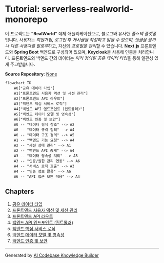 # Tutorial: serverless-realworld-monorepo

이 프로젝트는 **"RealWorld"** 예제 애플리케이션으로, 블로그와 유사한 *풀스택 플랫폼*입니다.
사용자는 *회원가입*, *로그인* 후 *게시글을 작성하고 읽을 수 있으며*, *댓글을 달거나 다른 사용자를 팔로우*하고, 자신의 *프로필을 관리*할 수 있습니다.
**Next.js** 프론트엔드와 **Spring Boot** 백엔드로 구성되어 있으며, **Keycloak**을 사용해 인증을 처리합니다.
프론트엔드와 백엔드 간의 데이터는 *미리 정의된 공유 데이터 타입*을 통해 일관성 있게 주고받습니다.


**Source Repository:** [None](None)

```mermaid
flowchart TD
    A0["공유 데이터 타입"]
    A1["프론트엔드 사용자 액션 및 세션 관리"]
    A2["프론트엔드 API 라우트"]
    A3["백엔드 핵심 서비스 로직"]
    A4["백엔드 API 엔드포인트 (컨트롤러)"]
    A5["백엔드 데이터 모델 및 영속성"]
    A6["백엔드 인증 및 보안"]
    A0 -- "데이터 형식 참조" --> A2
    A0 -- "데이터 규격 정의" --> A4
    A0 -- "데이터 구조 정의" --> A5
    A1 -- "백엔드 기능 요청" --> A4
    A2 -- "세션 상태 관리" --> A1
    A2 -- "백엔드 API 중계" --> A4
    A3 -- "데이터 영속성 처리" --> A5
    A3 -- "인증/권한 관리 연동" --> A6
    A4 -- "서비스 로직 호출" --> A3
    A4 -- "인증 정보 활용" --> A6
    A6 -- "API 접근 보안 적용" --> A4
```

## Chapters

1. [공유 데이터 타입
](01_공유_데이터_타입_.md)
2. [프론트엔드 사용자 액션 및 세션 관리
](02_프론트엔드_사용자_액션_및_세션_관리_.md)
3. [프론트엔드 API 라우트
](03_프론트엔드_api_라우트_.md)
4. [백엔드 API 엔드포인트 (컨트롤러)
](04_백엔드_api_엔드포인트__컨트롤러__.md)
5. [백엔드 핵심 서비스 로직
](05_백엔드_핵심_서비스_로직_.md)
6. [백엔드 데이터 모델 및 영속성
](06_백엔드_데이터_모델_및_영속성_.md)
7. [백엔드 인증 및 보안
](07_백엔드_인증_및_보안_.md)


---

Generated by [AI Codebase Knowledge Builder](https://github.com/The-Pocket/Tutorial-Codebase-Knowledge)